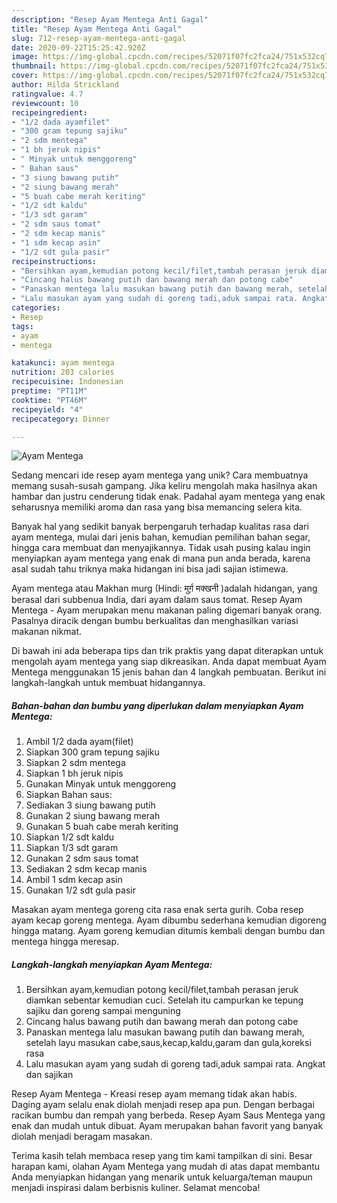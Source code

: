 ```yaml
---
description: "Resep Ayam Mentega Anti Gagal"
title: "Resep Ayam Mentega Anti Gagal"
slug: 712-resep-ayam-mentega-anti-gagal
date: 2020-09-22T15:25:42.920Z
image: https://img-global.cpcdn.com/recipes/52071f07fc2fca24/751x532cq70/ayam-mentega-foto-resep-utama.jpg
thumbnail: https://img-global.cpcdn.com/recipes/52071f07fc2fca24/751x532cq70/ayam-mentega-foto-resep-utama.jpg
cover: https://img-global.cpcdn.com/recipes/52071f07fc2fca24/751x532cq70/ayam-mentega-foto-resep-utama.jpg
author: Hilda Strickland
ratingvalue: 4.7
reviewcount: 10
recipeingredient:
- "1/2 dada ayamfilet"
- "300 gram tepung sajiku"
- "2 sdm mentega"
- "1 bh jeruk nipis"
- " Minyak untuk menggoreng"
- " Bahan saus"
- "3 siung bawang putih"
- "2 siung bawang merah"
- "5 buah cabe merah keriting"
- "1/2 sdt kaldu"
- "1/3 sdt garam"
- "2 sdm saus tomat"
- "2 sdm kecap manis"
- "1 sdm kecap asin"
- "1/2 sdt gula pasir"
recipeinstructions:
- "Bersihkan ayam,kemudian potong kecil/filet,tambah perasan jeruk diamkan sebentar kemudian cuci. Setelah itu campurkan ke tepung sajiku dan goreng sampai menguning"
- "Cincang halus bawang putih dan bawang merah dan potong cabe"
- "Panaskan mentega lalu masukan bawang putih dan bawang merah, setelah layu masukan cabe,saus,kecap,kaldu,garam dan gula,koreksi rasa"
- "Lalu masukan ayam yang sudah di goreng tadi,aduk sampai rata. Angkat dan sajikan"
categories:
- Resep
tags:
- ayam
- mentega

katakunci: ayam mentega 
nutrition: 203 calories
recipecuisine: Indonesian
preptime: "PT11M"
cooktime: "PT46M"
recipeyield: "4"
recipecategory: Dinner

---
```



![Ayam Mentega](https://img-global.cpcdn.com/recipes/52071f07fc2fca24/751x532cq70/ayam-mentega-foto-resep-utama.jpg)

Sedang mencari ide resep ayam mentega yang unik? Cara membuatnya memang susah-susah gampang. Jika keliru mengolah maka hasilnya akan hambar dan justru cenderung tidak enak. Padahal ayam mentega yang enak seharusnya memiliki aroma dan rasa yang bisa memancing selera kita.

Banyak hal yang sedikit banyak berpengaruh terhadap kualitas rasa dari ayam mentega, mulai dari jenis bahan, kemudian pemilihan bahan segar, hingga cara membuat dan menyajikannya. Tidak usah pusing kalau ingin menyiapkan ayam mentega yang enak di mana pun anda berada, karena asal sudah tahu triknya maka hidangan ini bisa jadi sajian istimewa.

Ayam mentega atau Makhan murg (Hindi: मुर्ग़ मक्खनी )adalah hidangan, yang berasal dari subbenua India, dari ayam dalam saus tomat. Resep Ayam Mentega - Ayam merupakan menu makanan paling digemari banyak orang. Pasalnya diracik dengan bumbu berkualitas dan menghasilkan variasi makanan nikmat.


Di bawah ini ada beberapa tips dan trik praktis yang dapat diterapkan untuk mengolah ayam mentega yang siap dikreasikan. Anda dapat membuat Ayam Mentega menggunakan 15 jenis bahan dan 4 langkah pembuatan. Berikut ini langkah-langkah untuk membuat hidangannya.

<!--inarticleads1-->

##### Bahan-bahan dan bumbu yang diperlukan dalam menyiapkan Ayam Mentega:

1. Ambil 1/2 dada ayam(filet)
1. Siapkan 300 gram tepung sajiku
1. Siapkan 2 sdm mentega
1. Siapkan 1 bh jeruk nipis
1. Gunakan  Minyak untuk menggoreng
1. Siapkan  Bahan saus:
1. Sediakan 3 siung bawang putih
1. Gunakan 2 siung bawang merah
1. Gunakan 5 buah cabe merah keriting
1. Siapkan 1/2 sdt kaldu
1. Siapkan 1/3 sdt garam
1. Gunakan 2 sdm saus tomat
1. Sediakan 2 sdm kecap manis
1. Ambil 1 sdm kecap asin
1. Gunakan 1/2 sdt gula pasir


Masakan ayam mentega goreng cita rasa enak serta gurih. Coba resep ayam kecap goreng mentega. Ayam dibumbu sederhana kemudian digoreng hingga matang. Ayam goreng kemudian ditumis kembali dengan bumbu dan mentega hingga meresap. 

<!--inarticleads2-->

##### Langkah-langkah menyiapkan Ayam Mentega:

1. Bersihkan ayam,kemudian potong kecil/filet,tambah perasan jeruk diamkan sebentar kemudian cuci. Setelah itu campurkan ke tepung sajiku dan goreng sampai menguning
1. Cincang halus bawang putih dan bawang merah dan potong cabe
1. Panaskan mentega lalu masukan bawang putih dan bawang merah, setelah layu masukan cabe,saus,kecap,kaldu,garam dan gula,koreksi rasa
1. Lalu masukan ayam yang sudah di goreng tadi,aduk sampai rata. Angkat dan sajikan


Resep Ayam Mentega - Kreasi resep ayam memang tidak akan habis. Daging ayam selalu enak diolah menjadi resep apa pun. Dengan berbagai racikan bumbu dan rempah yang berbeda. Resep Ayam Saus Mentega yang enak dan mudah untuk dibuat. Ayam merupakan bahan favorit yang banyak diolah menjadi beragam masakan. 

Terima kasih telah membaca resep yang tim kami tampilkan di sini. Besar harapan kami, olahan Ayam Mentega yang mudah di atas dapat membantu Anda menyiapkan hidangan yang menarik untuk keluarga/teman maupun menjadi inspirasi dalam berbisnis kuliner. Selamat mencoba!
